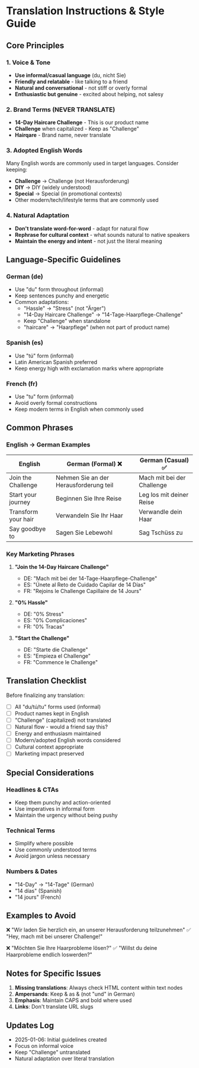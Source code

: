 # Translation Instructions & Style Guide

## Core Principles

### 1. Voice & Tone
- **Use informal/casual language** (du, nicht Sie)
- **Friendly and relatable** - like talking to a friend
- **Natural and conversational** - not stiff or overly formal
- **Enthusiastic but genuine** - excited about helping, not salesy

### 2. Brand Terms (NEVER TRANSLATE)
- **14-Day Haircare Challenge** - This is our product name
- **Challenge** when capitalized - Keep as "Challenge"
- **Hairqare** - Brand name, never translate

### 3. Adopted English Words
Many English words are commonly used in target languages. Consider keeping:
- **Challenge** → Challenge (not Herausforderung)
- **DIY** → DIY (widely understood)
- **Special** → Special (in promotional contexts)
- Other modern/tech/lifestyle terms that are commonly used

### 4. Natural Adaptation
- **Don't translate word-for-word** - adapt for natural flow
- **Rephrase for cultural context** - what sounds natural to native speakers
- **Maintain the energy and intent** - not just the literal meaning

## Language-Specific Guidelines

### German (de)
- Use "du" form throughout (informal)
- Keep sentences punchy and energetic
- Common adaptations:
  - "Hassle" → "Stress" (not "Ärger")
  - "14-Day Haircare Challenge" → "14-Tage-Haarpflege-Challenge"
  - Keep "Challenge" when standalone
  - "haircare" → "Haarpflege" (when not part of product name)

### Spanish (es)
- Use "tú" form (informal)
- Latin American Spanish preferred
- Keep energy high with exclamation marks where appropriate

### French (fr)
- Use "tu" form (informal)
- Avoid overly formal constructions
- Keep modern terms in English when commonly used

## Common Phrases

### English → German Examples

| English | German (Formal) ❌ | German (Casual) ✅ |
|---------|------------------|-------------------|
| Join the Challenge | Nehmen Sie an der Herausforderung teil | Mach mit bei der Challenge |
| Start your journey | Beginnen Sie Ihre Reise | Leg los mit deiner Reise |
| Transform your hair | Verwandeln Sie Ihr Haar | Verwandle dein Haar |
| Say goodbye to | Sagen Sie Lebewohl | Sag Tschüss zu |

### Key Marketing Phrases

1. **"Join the 14-Day Haircare Challenge"**
   - DE: "Mach mit bei der 14-Tage-Haarpflege-Challenge"
   - ES: "Únete al Reto de Cuidado Capilar de 14 Días"
   - FR: "Rejoins le Challenge Capillaire de 14 Jours"

2. **"0% Hassle"**
   - DE: "0% Stress"
   - ES: "0% Complicaciones"
   - FR: "0% Tracas"

3. **"Start the Challenge"**
   - DE: "Starte die Challenge"
   - ES: "Empieza el Challenge"
   - FR: "Commence le Challenge"

## Translation Checklist

Before finalizing any translation:

- [ ] All "du/tú/tu" forms used (informal)
- [ ] Product names kept in English
- [ ] "Challenge" (capitalized) not translated
- [ ] Natural flow - would a friend say this?
- [ ] Energy and enthusiasm maintained
- [ ] Modern/adopted English words considered
- [ ] Cultural context appropriate
- [ ] Marketing impact preserved

## Special Considerations

### Headlines & CTAs
- Keep them punchy and action-oriented
- Use imperatives in informal form
- Maintain the urgency without being pushy

### Technical Terms
- Simplify where possible
- Use commonly understood terms
- Avoid jargon unless necessary

### Numbers & Dates
- "14-Day" → "14-Tage" (German)
- "14 días" (Spanish)
- "14 jours" (French)

## Examples to Avoid

❌ "Wir laden Sie herzlich ein, an unserer Herausforderung teilzunehmen"
✅ "Hey, mach mit bei unserer Challenge!"

❌ "Möchten Sie Ihre Haarprobleme lösen?"
✅ "Willst du deine Haarprobleme endlich loswerden?"

## Notes for Specific Issues

1. **Missing translations**: Always check HTML content within text nodes
2. **Ampersands**: Keep & as & (not "und" in German)
3. **Emphasis**: Maintain CAPS and bold where used
4. **Links**: Don't translate URL slugs

## Updates Log

- 2025-01-06: Initial guidelines created
- Focus on informal voice
- Keep "Challenge" untranslated
- Natural adaptation over literal translation